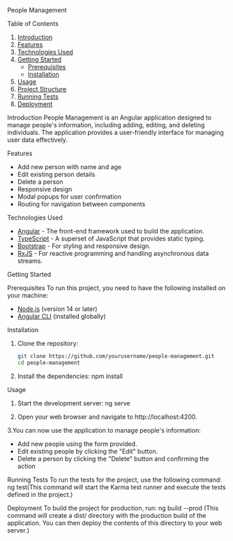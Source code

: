  People Management

 Table of Contents
1. [Introduction](#introduction)
2. [Features](#features)
3. [Technologies Used](#technologies-used)
4. [Getting Started](#getting-started)
   - [Prerequisites](#prerequisites)
   - [Installation](#installation)
5. [Usage](#usage)
6. [Project Structure](#project-structure)
7. [Running Tests](#running-tests)
8. [Deployment](#deployment)


 Introduction
People Management is an Angular application designed to manage people's information, including adding, editing, and deleting individuals. The application provides a user-friendly interface for managing user data effectively.

 Features
- Add new person with name and age
- Edit existing person details
- Delete a person
- Responsive design
- Modal popups for user confirmation
- Routing for navigation between components

 Technologies Used
- [Angular](https://angular.io/) - The front-end framework used to build the application.
- [TypeScript](https://www.typescriptlang.org/) - A superset of JavaScript that provides static typing.
- [Bootstrap](https://getbootstrap.com/) - For styling and responsive design.
- [RxJS](https://rxjs.dev/) - For reactive programming and handling asynchronous data streams.

 Getting Started

 Prerequisites
To run this project, you need to have the following installed on your machine:
- [Node.js](https://nodejs.org/en/) (version 14 or later)
- [Angular CLI](https://angular.io/cli) (installed globally)

 Installation
1. Clone the repository:
   ```bash
   git clone https://github.com/yourusername/people-management.git
   cd people-management

2. Install the dependencies:
npm install

Usage
1. Start the development server:
ng serve

2. Open your web browser and navigate to http://localhost:4200.

3.You can now use the application to manage people's information:
- Add new people using the form provided.
- Edit existing people by clicking the "Edit" button.
- Delete a person by clicking the "Delete" button and confirming the action

Running Tests
To run the tests for the project, use the following command:
ng test(This command will start the Karma test runner and execute the tests defined in the project.)

Deployment
To build the project for production, run:
ng build --prod (This command will create a dist/ directory with the production build of the application. You can then deploy the contents of this directory to your web server.)
